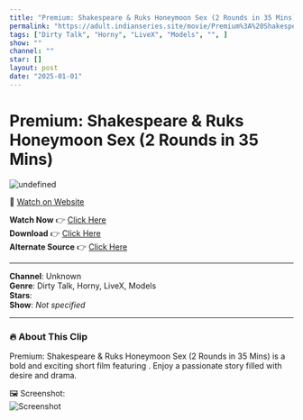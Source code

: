 ```yaml
---
title: "Premium: Shakespeare & Ruks Honeymoon Sex (2 Rounds in 35 Mins)"
permalink: "https://adult.indianseries.site/movie/Premium%3A%20Shakespeare%20%26%20Ruks%20Honeymoon%20Sex%20(2%20Rounds%20in%2035%20Mins)"
tags: ["Dirty Talk", "Horny", "LiveX", "Models", "", ]
show: ""
channel: ""
star: []
layout: post
date: "2025-01-01"
---
```


# Premium: Shakespeare & Ruks Honeymoon Sex (2 Rounds in 35 Mins)

![undefined](https://desisins.com/wp-content/uploads/2024/08/Shakespreare-n-Ruks-DesiSins.com_cleanup.jpg)

🔗 [Watch on Website](https://adult.indianseries.site/movie/Premium%3A%20Shakespeare%20%26%20Ruks%20Honeymoon%20Sex%20(2%20Rounds%20in%2035%20Mins))

**Watch Now** 👉 [Click Here](https://adult.indianseries.site/movie/Premium%3A%20Shakespeare%20%26%20Ruks%20Honeymoon%20Sex%20(2%20Rounds%20in%2035%20Mins))  
**Download** 👉 [Click Here](https://adult.indianseries.site/movie/Premium%3A%20Shakespeare%20%26%20Ruks%20Honeymoon%20Sex%20(2%20Rounds%20in%2035%20Mins))  
**Alternate Source** 👉 [Click Here](https://adult.indianseries.site/movie/Premium%3A%20Shakespeare%20%26%20Ruks%20Honeymoon%20Sex%20(2%20Rounds%20in%2035%20Mins))

---

**Channel**: Unknown  
**Genre**: Dirty Talk, Horny, LiveX, Models  
**Stars**:   
**Show**: *Not specified*

---

### 🔥 About This Clip

Premium: Shakespeare & Ruks Honeymoon Sex (2 Rounds in 35 Mins) is a bold and exciting short film featuring . Enjoy a passionate story filled with desire and drama.
 
🖼️ Screenshot:  
![Screenshot](https://desisins.com/wp-content/uploads/2024/08/Shakespreare-n-Ruks-DesiSins.com_cleanup.jpg)
